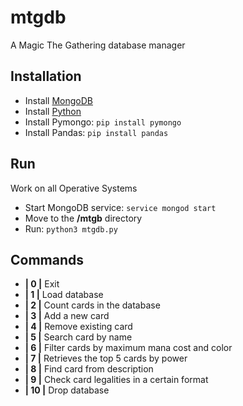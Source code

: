 # mtgdb
A Magic The Gathering database manager

## Installation
- Install [MongoDB](https://www.mongodb.com/try/download/community-edition)
- Install [Python](https://www.python.org/downloads/)
- Install Pymongo: ```pip install pymongo```
- Install Pandas: ```pip install pandas```

## Run
Work on all Operative Systems
- Start MongoDB service: ```service mongod start```
- Move to the **/mtgb** directory
- Run: ```python3 mtgdb.py```

## Commands
- **|  0  |** Exit
- **|  1  |** Load database
- **|  2  |** Count cards in the database
- **|  3  |** Add a new card
- **|  4  |** Remove existing card
- **|  5  |** Search card by name
- **|  6  |** Filter cards by maximum mana cost and color
- **|  7  |** Retrieves the top 5 cards by power
- **|  8  |** Find card from description
- **|  9  |** Check card legalities in a certain format
- **| 10  |** Drop database
